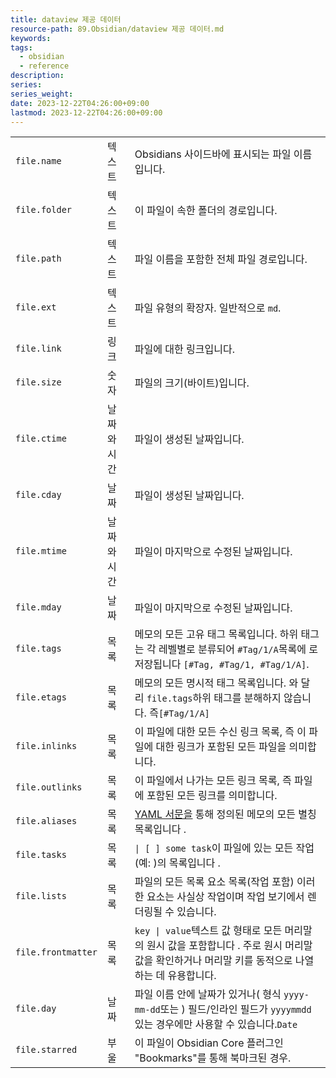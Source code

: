 ```yaml
---
title: dataview 제공 데이터
resource-path: 89.Obsidian/dataview 제공 데이터.md
keywords:
tags:
  - obsidian
  - reference
description:
series:
series_weight:
date: 2023-12-22T04:26:00+09:00
lastmod: 2023-12-22T04:26:00+09:00
---
```

|                    |        |                                                                                            |
| ------------------ | ------ | ------------------------------------------------------------------------------------------ |
| `file.name`        | 텍스트    | Obsidians 사이드바에 표시되는 파일 이름입니다.                                                             |
| `file.folder`      | 텍스트    | 이 파일이 속한 폴더의 경로입니다.                                                                        |
| `file.path`        | 텍스트    | 파일 이름을 포함한 전체 파일 경로입니다.                                                                    |
| `file.ext`         | 텍스트    | 파일 유형의 확장자. 일반적으로 `md`.                                                                    |
| `file.link`        | 링크     | 파일에 대한 링크입니다.                                                                              |
| `file.size`        | 숫자     | 파일의 크기(바이트)입니다.                                                                            |
| `file.ctime`       | 날짜와 시간 | 파일이 생성된 날짜입니다.                                                                             |
| `file.cday`        | 날짜     | 파일이 생성된 날짜입니다.                                                                             |
| `file.mtime`       | 날짜와 시간 | 파일이 마지막으로 수정된 날짜입니다.                                                                       |
| `file.mday`        | 날짜     | 파일이 마지막으로 수정된 날짜입니다.                                                                       |
| `file.tags`        | 목록     | 메모의 모든 고유 태그 목록입니다. 하위 태그는 각 레벨별로 분류되어 `#Tag/1/A`목록에 로 저장됩니다 `[#Tag, #Tag/1, #Tag/1/A]`.   |
| `file.etags`       | 목록     | 메모의 모든 명시적 태그 목록입니다. 와 달리 `file.tags`하위 태그를 분해하지 않습니다. 즉`[#Tag/1/A]`                       |
| `file.inlinks`     | 목록     | 이 파일에 대한 모든 수신 링크 목록, 즉 이 파일에 대한 링크가 포함된 모든 파일을 의미합니다.                                     |
| `file.outlinks`    | 목록     | 이 파일에서 나가는 모든 링크 목록, 즉 파일에 포함된 모든 링크를 의미합니다.                                               |
| `file.aliases`     | 목록     | [YAML 서문을](https://help.obsidian.md/How+to/Add+aliases+to+note) 통해 정의된 메모의 모든 별칭 목록입니다 .   |
| `file.tasks`       | 목록     | `\| [ ] some task`이 파일에 있는 모든 작업(예: )의 목록입니다 .                                             |
| `file.lists`       | 목록     | 파일의 모든 목록 요소 목록(작업 포함) 이러한 요소는 사실상 작업이며 작업 보기에서 렌더링될 수 있습니다.                               |
| `file.frontmatter` | 목록     | `key \| value`텍스트 값 형태로 모든 머리말의 원시 값을 포함합니다 . 주로 원시 머리말 값을 확인하거나 머리말 키를 동적으로 나열하는 데 유용합니다. |
| `file.day`         | 날짜     | 파일 이름 안에 날짜가 있거나( 형식 `yyyy-mm-dd`또는 ) 필드/인라인 필드가 `yyyymmdd`있는 경우에만 사용할 수 있습니다.`Date`       |
| `file.starred`     | 부울     | 이 파일이 Obsidian Core 플러그인 "Bookmarks"를 통해 북마크된 경우.                                          |